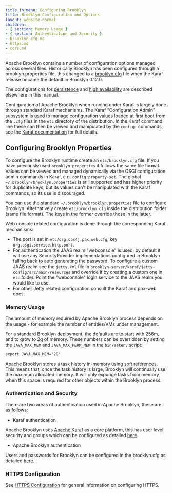 ```yaml
---
title_in_menu: Configuring Brooklyn
title: Brooklyn Configuration and Options
layout: website-normal
children:
- { section: Memory Usage }
- { section: Authentication and Security }
- brooklyn_cfg.md
- https.md
- cors.md
---
```


Apache Brooklyn contains a number of configuration options managed across several files. 
Historically Brooklyn has been configured through a brooklyn.properties file, this changed 
to a [brooklyn.cfg](brooklyn_cfg.md) file when the Karaf release became the default in Brooklyn 0.12.0.

The configurations for [persistence](/guide/ops/persistence) and [high availability](/guide/ops/high-availability) are described
elsewhere in this manual.

Configuration of Apache Brooklyn when running under Karaf is largely done through standard Karaf mechanisms. 
The Karaf "Configuration Admin" subsystem is used to manage configuration values loaded at first boot from the
`.cfg` files in the `etc` directory of the distribution. In the Karaf command line these can then be viewed
and manipulated by the `config:` commands, see the [Karaf documentation](https://karaf.apache.org/manual/latest/) for full details.

## Configuring Brooklyn Properties

To configure the Brooklyn runtime create an `etc/brooklyn.cfg` file. If you have previously used `brooklyn.properties` it follows the same
file format. Values can be viewed and managed dynamically via the OSGI configuration admin commands in Karaf,
e.g. `config:property-set`. The global `~/.brooklyn/brooklyn.properties` is still supported and has higher
priority for duplicate keys, but its values can't be manipulated with the Karaf commands, so its use is
discouraged.

You can use the standard `~/.brooklyn/brooklyn.properties` file to configure Brooklyn. Alternatively
create `etc/brooklyn.cfg` inside the distribution folder (same file format). The keys in the former override
those in the latter.

Web console related configuration is done through the corresponding Karaf mechanisms:

  * The port is set in `etc/org.ops4j.pax.web.cfg`, key `org.osgi.service.http.port`.
  * For authentication the JAAS realm "webconsole" is used; by default it will use any
    SecurityProvider implementations configured in Brooklyn falling back to auto generating
    the password. To configure a custom JAAS realm see the `jetty.xml` file in 
    `brooklyn-server/karaf/jetty-config/src/main/resources`
    and override it by creating a custom one in `etc` folder. Point the "webconsole" login service
    to the JAAS realm you would like to use.
   * For other Jetty related configuration consult the Karaf and pax-web docs.

### Memory Usage

The amount of memory required by Apache Brooklyn process depends on the usage - for example the number of entities/VMs under management.

For a standard Brooklyn deployment, the defaults are to start with 256m, and to grow to 2g of memory. These numbers can be overridden 
by setting the `JAVA_MAX_MEM` and `JAVA_MAX_PERM_MEM` in the `bin/setenv` script:

    export JAVA_MAX_MEM="2G"

Apache Brooklyn stores a task history in-memory using [soft references](http://docs.oracle.com/javase/7/docs/api/java/lang/ref/SoftReference.html). 
This means that, once the task history is large, Brooklyn will continually use the maximum allocated memory. It will 
only expunge tasks from memory when this space is required for other objects within the Brooklyn process.

### Authentication and Security

There are two areas of authentication used in Apache Brooklyn, these are as follows:

* Karaf authentication

Apache Brooklyn uses [Apache Karaf](https://karaf.apache.org) as a core platform, this has user level security and
groups which can be configured as detailed [here](https://karaf.apache.org/manual/latest/security#_users_groups_roles_and_passwords).

* Apache Brooklyn authentication

Users and passwords for Brooklyn can be configured in the brooklyn.cfg as detailed [here](brooklyn_cfg#authentication).

### HTTPS Configuration

See [HTTPS Configuration](https.md) for general information on configuring HTTPS.


<!--
----------
-- NOTE: comment out this section on catalog as the behaviour described is not enabled by default since
-- https://github.com/apache/brooklyn-server/pull/233; re-enable this when that changes
----------
## Catalog in OSGi  
With the traditional launcher, Brooklyn loads the initial contents of the catalog from a `default.catalog.bom` file
as described in the section on [installation](/guide/ops/production-installation.md). Brooklyn finds Java 
implementations to provide for certain things in blueprints (entities, enrichers etc.) by scanning the classpath. 

In the OSGI world this approach is not used, as each bundle only has visibility of its own and its imported Java packages. 
Instead, in the Karaf OSGi container, each bundle can declare its own `catalog.bom` file, in the root of the bundle,
with the catalog declarations for any entities etc. that the bundle contains.

For example, the `catalog.bom` file for Brooklyn's Webapp bundle looks like (abbreviated):

    brooklyn.catalog:
        version: ...
        items:
        - id: org.apache.brooklyn.entity.webapp.nodejs.NodeJsWebAppService
          itemType: entity
          item:
            type: org.apache.brooklyn.entity.webapp.nodejs.NodeJsWebAppService
            name: Node.JS Application
        ...
        - id: resilient-bash-web-cluster-template
          itemType: template
          name: "Template: Resilient Load-Balanced Bash Web Cluster with Sensors"
          description: |
            Sample YAML to provision a cluster of the bash/python web server nodes,
            with sensors configured, and a load balancer pointing at them,
            and resilience policies for node replacement and scaling
          item:
            name: Resilient Load-Balanced Bash Web Cluster (Brooklyn Example)

In the above YAML the first item declares that the bundle provides an entity whose type is
`org.apache.brooklyn.entity.webapp.nodejs.NodeJsWebAppService`, and whose name is 'Node.JS Application'.  The second
item declares that the bundle provides a template application, with id  `resilient-bash-web-cluster-template`, and
includes a description for what this is.

### Configuring applications in the Catalog

When running some particular deployment of Brooklyn it may not be desirable for the sample applications to appear in
the catalog (for clarity, "application" here in the sense of an item with `itemType: template`).
For example, if you have developed
some bundle with your own application and added it to Karaf then you might want only your own application to appear in
the catalog.

Brooklyn contains a mechanism to allow you to configure what bundles will add their applications to the catalog.
The Karaf configuration file `/etc/org.apache.brooklyn.core.catalog.bomscanner.cfg` contains two properties,
one `whitelist` and the other `blacklist`, that bundles must satisfy for their applications to be added to the catalog.
Each property value is a comma-separated list of regular expressions.  The symbolic id of the bundle must match one of
the regular expressions on the whitelist, and not match any expression on the blacklist, if its applications
are to be added to the bundle.  The default values of these properties are to admit all bundles, and forbid none.


### Configuring custom bundle resolvers, type-plan transformers, and other bundles

As described throughout this user guide, 
Apache Brooklyn by default uses the CAMP YAML format to define types, including entities, 
and supports the `catalog.bom` format defined elsewhere and ZIP bundles containing `catalog.bom`
or OSGi metadata information.

It is possible to extend this, and supply additional item type definition formats
and bundle resolution strategies.
This is done by defining OSGi services in an OSGi bundle blueprint,
implementing `BrooklynTypePlanTransformer` and/or `BrooklynCatalogBundleResolver`.
This can be used to add support for any type of plan or bundle format,
such as Kubernetes Helm charts, TOSCA YAML topology definitions, or TOSCA CSAR bundles.

These services, or any additional bundles to install, can be specified in any of several ways:

* As part of Karaf startup, by specifying it in `etc/startup.properties` or as a boot feature/bundle

* Adding it to the `/etc/default.catalog.bom`

* Putting it in the OSGi `/deploy` folder (before or after startup)

* Manually after startup through the API or CLI (e.g. via `br catalog add`) 
  and subsequently restored through rebind

*Note*: If the initial catalog `/etc/default.catalog.bom` requires those bundles to be installed,
you must use the first option, otherwise, because OSGi startup can be non-deterministic, the bundles
might not be installed when the initial catalog is loaded. In addition, you must specify that the
services from those bundles are required prior to starting the initial catalog (and before rebind).
This can be done with the following setting in `brooklyn.cfg`: 

    brooklyn.osgi.dependencies.services.filters=<osgi-filter-or-list>
    
Where `<osgi-filter-or-list>` is of any of the following forms, using properties of the OSGi
service, the most common of which is `osgi.service.blueprint.compname`, the registered name 
of the OSGi service component in the blueprint:

    (osgi.service.blueprint.compname=myCustomBundleResolver)
    (&(osgi.service.blueprint.compname=myCustomBundleResolver)(customProp=customValue))
    ["(osgi.service.blueprint.compname=myCustomBundleResolver)","(osgi.service.blueprint.compname=myCustomPlanTransformer)"]

The first of these will block for the presence of a service registered with component name `myCustomBundleResolver`;
the second will block for a service with that component name _and_ the custom property set;
the third will block for two services, `myCustomBundleResolver` and one with component name `myCustomPlanTransformer`.

In addition, two other settings in that file may be relevant:

    brooklyn.osgi.dependencies.services.timeout = 2m
    brooklyn.osgi.startlevel.postinit           = 200

The first of these will cause catalog init / rebind to proceed after a timeout if the dependencies are not fulfilled,
after logging an error.  (By default it will block indefinitely, logging a debug message periodically.)

The second of these will change the OSGi start level after catalog init / rebind has completed.
This can be useful e.g. if using the hot-deploy `/deploy` folder but bundles there should not be activated
until _after_ the Brooklyn catalog has been initialized (or rebinding on a subsequent start).
It can be used along with these standard `org.apache.felix.fileinstall-deploy.cfg` settings
which should be changed to a level above `100` but less than or equal to the `brooklyn.osgi.startlevel.postinit` level:

    felix.fileinstall.start.level  = 180
    felix.fileinstall.active.level = 180

*Note #2*: It is recommended that bundles that provide OSGi services _not_ contain a `catalog.bom`,
as that can in some situations cause a race between loading the services and installing the `catalog.bom`.
A clear separation between service bundles and catalog bundles prevents that situation.
(On rebind, bundles that have OSGi metadata and not a `catalog.bom` are loaded first,
to ensure any OSGi services they provide are available to other bundles,
for any of the bundle installation techniques listed above.)


### Caveats

In the OSGi world specifying class names by string in Brooklyn's configuration will work only
for classes living in Brooklyn's core modules. Raise an issue or ping us on IRC if you find
a case where this doesn't work for you. For custom SecurityProvider implementations refer to the
documentation of BrooklynLoginModule.
    
 END Catalog in Karaf comment -->


